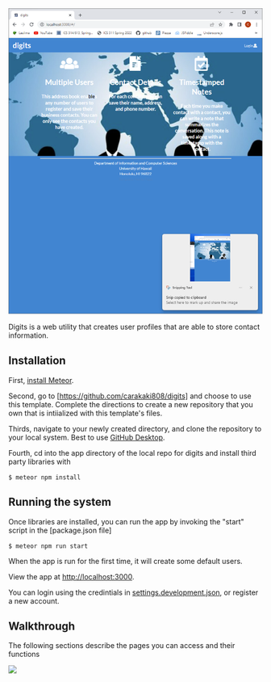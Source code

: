<img src="doc/Digits-Landing-Page.png"/>

Digits is a web utility that creates user profiles that are able to store contact information.

## Installation

First, [install Meteor](https://www.meteor.com/install).

Second, go to [https://github.com/carakaki808/digits] and choose to use this template. Complete the directions to create a new repository that you own that is intiialized with this template's files.

Thirds, navigate to your newly created directory, and clone the repository to your local system. Best to use [GitHub Desktop](https://desktop.github.com/).

Fourth, cd into the app directory of the local repo for digits and install third party libraries with 

```
$ meteor npm install
```

## Running the system

Once libraries are installed, you can run the app by invoking the "start" script in the [package.json file]

```
$ meteor npm run start
```

When the app is run for the first time, it will create some default users.

View the app at [http://localhost:3000](http://localhost:3000).

You can login using the credintials in [settings.development.json](https://github.com/carakaki808/digits/blob/master/config/settings.development.json), or register a new account.

## Walkthrough

The following sections describe the pages you can access and their functions

<img src="doc/sign-in-page.png"/>
